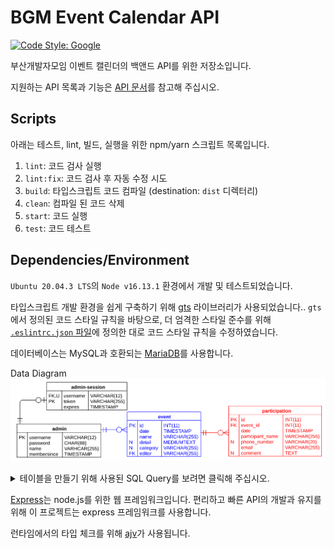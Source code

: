 # BGM Event Calendar API

[![Code Style: Google](https://img.shields.io/badge/code%20style-google-blueviolet.svg)](https://github.com/google/gts)


부산개발자모임 이벤트 캘린더의 백앤드 API를 위한 저장소입니다.

지원하는 API 목록과 기능은 [API 문서](https://busandevelopers.github.io/BGM-Event-Calendar-API-Documentation/)를 참고해 주십시오.


## Scripts

아래는 테스트, lint, 빌드, 실행을 위한 npm/yarn 스크립트 목록입니다.

1. `lint`: 코드 검사 실행
2. `lint:fix`: 코드 검사 후 자동 수정 시도
3. `build`: 타입스크립트 코드 컴파일 (destination: `dist` 디렉터리)
4. `clean`: 컴파일 된 코드 삭제
5. `start`: 코드 실행
6. `test`: 코드 테스트


## Dependencies/Environment

`Ubuntu 20.04.3 LTS`의 `Node v16.13.1` 환경에서 개발 및 테스트되었습니다.

타입스크립트 개발 환경을 쉽게 구축하기 위해 [gts](https://github.com/google/gts) 라이브러리가 사용되었습니다..
`gts`에서 정의된 코드 스타일 규칙을 바탕으로, 더 엄격한 스타일 준수를 위해 [`.eslintrc.json` 파일](https://github.com/BusanDevelopers/BGM-Event-Calendar-API/blob/main/.eslintrc.json)에 정의한 대로 코드 스타일 규칙을 수정하였습니다.

데이터베이스는 MySQL과 호환되는 [MariaDB](https://mariadb.org/)를 사용합니다.

Data Diagram
![ERD.svg](img/ERD.svg)

<details>
  <summary>테이블을 만들기 위해 사용된 SQL Query를 보려면 클릭해 주십시오.</summary>
 

  `admin` 테이블을 만들기 위한 SQL 쿼리
  ``` SQL
  CREATE TABLE admin (
    username VARCHAR(12) NOT NULL PRIMARY KEY,
    password CHAR(88) NOT NULL,
    name VARCHAR(255) NOT NULL,
    membersince TIMESTAMP NOT NULL DEFAULT CURRENT_TIMESTAMP
  ) CHARSET=utf8mb4 COLLATE=utf8mb4_general_ci;
  ```

  `admin_session` 테이블을 만들기 위한 SQL 쿼리
  ``` SQL
  CREATE TABLE admin_session (
    username VARCHAR(12) NOT NULL UNIQUE,
    FOREIGN KEY (username) REFERENCES admin(username) ON DELETE CASCADE ON UPDATE CASCADE,
    INDEX index_username(username),
    token VARCHAR(255) NOT NULL PRIMARY KEY,
    expires TIMESTAMP NOT NULL DEFAULT CURRENT_TIMESTAMP,
  ) CHARSET=utf8mb4 COLLATE=utf8mb4_general_ci;
  ```

  `event` 테이블을 만들기 위한 SQL 쿼리
  ``` SQL
  CREATE TABLE event (
    id INT(11) NOT NULL AUTO_INCREMENT PRIMARY KEY,
    date TIMESTAMP NOT NULL DEFAULT CURRENT_TIMESTAMP,
    INDEX index_date(date),
    name VARCHAR(255) NOT NULL,
    detail MEDIUMTEXT NULL DEFAULT NULL,
    category VARCHAR(255) NULL DEFAULT NULL,
    editor VARCHAR(12) NOT NULL,
    FOREIGN KEY (editor) REFERENCES admin(username) ON DELETE CASCADE ON UPDATE CASCADE
  ) CHARSET=utf8mb4 COLLATE=utf8mb4_general_ci;
  ```

  `participation` 테이블을 만들기 위한 SQL 쿼리
  ``` SQL
  CREATE TABLE participation (
    id INT(11) NOT NULL AUTO_INCREMENT PRIMARY KEY,
    event_id INT(11) NOT NULL,
    FOREIGN KEY (event_id) REFERENCES event(id) ON DELETE CASCADE ON UPDATE CASCADE,
    INDEX index_event_id(event_id),
    date TIMESTAMP NOT NULL DEFAULT CURRENT_TIMESTAMP,
    participant_name VARCHAR(255) NOT NULL,
    INDEX index_participant_name(participant_name),
    phone_number VARCHAR(20) NULL DEFAULT NULL,
    email VARCHAR(255) NOT NULL,
    INDEX index_email(email),
    comment TEXT NULL DEFAULT NULL
  ) CHARSET=utf8mb4 COLLATE=utf8mb4_general_ci;
  ```
</details>

[Express](https://expressjs.com/)는 node.js를 위한 웹 프레임워크입니다.
편리하고 빠른 API의 개발과 유지를 위해 이 프로젝트는 express 프레임워크를 사용합니다.

런타임에서의 타입 체크를 위해 [ajv](https://ajv.js.org/)가 사용됩니다.
